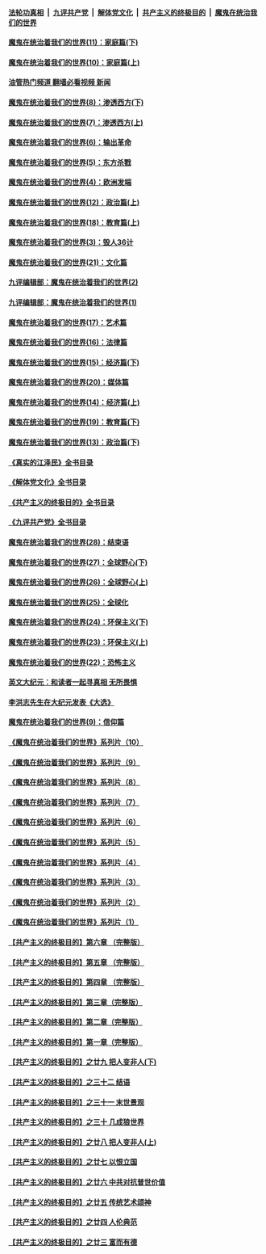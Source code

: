 ####  [法轮功真相](../../../../basic/blob/master/README.md?t=12090131) &nbsp;|&nbsp; [九评共产党](../../../../9ping.md/blob/master/README.md?t=12090131) &nbsp;|&nbsp; [解体党文化](../../../../jtdwh.md/blob/master/README.md?t=12090131)  &nbsp;|&nbsp; [共产主义的终极目的](../../../../gczydzjmd.md/blob/master/README.md?t=12090131) &nbsp;|&nbsp; [魔鬼在统治我们的世界](../../../../mgztzwmdsj.md/blob/master/README.md?t=12090131) 

#### [魔鬼在统治着我们的世界(11)：家庭篇(下)](../pages/nsc422/n10440961.md?t=12090131) 

#### [魔鬼在统治着我们的世界(10)：家庭篇(上)](../pages/nsc422/n10435448.md?t=12090131) 

#### [油管热门频道 翻墙必看视频 新闻](http://129.146.143.75:81/youtube.html?12090131)

#### [魔鬼在统治着我们的世界(8)：渗透西方(下)](../pages/nsc422/n10429603.md?t=12090131) 

#### [魔鬼在统治着我们的世界(7)：渗透西方(上)](../pages/nsc422/n10426013.md?t=12090131) 

#### [魔鬼在统治着我们的世界(6)：输出革命](../pages/nsc422/n10421536.md?t=12090131) 

#### [魔鬼在统治着我们的世界(5)：东方杀戮](../pages/nsc422/n10417707.md?t=12090131) 

#### [魔鬼在统治着我们的世界(4)：欧洲发端](../pages/nsc422/n10414890.md?t=12090131) 

#### [魔鬼在统治着我们的世界(12)：政治篇(上)](../pages/nsc422/n10444576.md?t=12090131) 

#### [魔鬼在统治着我们的世界(18)：教育篇(上)](../pages/nsc422/n10526970.md?t=12090131) 

#### [魔鬼在统治着我们的世界(3)：毁人36计](../pages/nsc422/n10411583.md?t=12090131) 

#### [魔鬼在统治着我们的世界(21)：文化篇](../pages/nsc422/n10597706.md?t=12090131) 

#### [九评编辑部：魔鬼在统治着我们的世界(2)](../pages/nsc422/n10410036.md?t=12090131) 

#### [九评编辑部：魔鬼在统治着我们的世界(1)](../pages/nsc422/n10406825.md?t=12090131) 

#### [魔鬼在统治着我们的世界(17)：艺术篇](../pages/nsc422/n10499093.md?t=12090131) 

#### [魔鬼在统治着我们的世界(16)：法律篇](../pages/nsc422/n10485969.md?t=12090131) 

#### [魔鬼在统治着我们的世界(15)：经济篇(下)](../pages/nsc422/n10469975.md?t=12090131) 

#### [魔鬼在统治着我们的世界(20)：媒体篇](../pages/nsc422/n10586579.md?t=12090131) 

#### [魔鬼在统治着我们的世界(14)：经济篇(上)](../pages/nsc422/n10457370.md?t=12090131) 

#### [魔鬼在统治着我们的世界(19)：教育篇(下)](../pages/nsc422/n10564808.md?t=12090131) 

#### [魔鬼在统治着我们的世界(13)：政治篇(下)](../pages/nsc422/n10448270.md?t=12090131) 

#### [《真实的江泽民》全书目录](../pages/nsc422/n13721399.md?t=12090131) 

#### [《解体党文化》全书目录](../pages/nsc422/n13721157.md?t=12090131) 

#### [《共产主义的终极目的》全书目录](../pages/nsc422/n13721048.md?t=12090131) 

#### [《九评共产党》全书目录](../pages/nsc422/n13708085.md?t=12090131) 

#### [魔鬼在统治着我们的世界(28)：结束语](../pages/nsc422/n10936246.md?t=12090131) 

#### [魔鬼在统治着我们的世界(27)：全球野心(下)](../pages/nsc422/n10928319.md?t=12090131) 

#### [魔鬼在统治着我们的世界(26)：全球野心(上)](../pages/nsc422/n10900318.md?t=12090131) 

#### [魔鬼在统治着我们的世界(25)：全球化](../pages/nsc422/n10788205.md?t=12090131) 

#### [魔鬼在统治着我们的世界(24)：环保主义(下)](../pages/nsc422/n10695307.md?t=12090131) 

#### [魔鬼在统治着我们的世界(23)：环保主义(上)](../pages/nsc422/n10688613.md?t=12090131) 

#### [魔鬼在统治着我们的世界(22)：恐怖主义](../pages/nsc422/n10614727.md?t=12090131) 

#### [英文大纪元：和读者一起寻真相 无所畏惧](../pages/nsc422/n12542027.md?t=12090131) 

#### [李洪志先生在大纪元发表《大选》](../pages/nsc422/n12534746.md?t=12090131) 

#### [魔鬼在统治着我们的世界(9)：信仰篇](../pages/nsc422/n10432159.md?t=12090131) 

#### [《魔鬼在统治着我们的世界》系列片（10）](../pages/nsc422/n12292670.md?t=12090131) 

#### [《魔鬼在统治着我们的世界》系列片（9）](../pages/nsc422/n12290859.md?t=12090131) 

#### [《魔鬼在统治着我们的世界》系列片（8）](../pages/nsc422/n12287445.md?t=12090131) 

#### [《魔鬼在统治着我们的世界》系列片（7）](../pages/nsc422/n12283425.md?t=12090131) 

#### [《魔鬼在统治着我们的世界》系列片（6）](../pages/nsc422/n12282314.md?t=12090131) 

#### [《魔鬼在统治着我们的世界》系列片（5）](../pages/nsc422/n12281419.md?t=12090131) 

#### [《魔鬼在统治着我们的世界》系列片（4）](../pages/nsc422/n12274024.md?t=12090131) 

#### [《魔鬼在统治着我们的世界》系列片（3）](../pages/nsc422/n12271322.md?t=12090131) 

#### [《魔鬼在统治着我们的世界》系列片（2）](../pages/nsc422/n12269049.md?t=12090131) 

#### [《魔鬼在统治着我们的世界》系列片（1）](../pages/nsc422/n12267575.md?t=12090131) 

#### [【共产主义的终极目的】第六章 （完整版）](../pages/nsc422/n11428913.md?t=12090131) 

#### [【共产主义的终极目的】第五章 （完整版）](../pages/nsc422/n11428912.md?t=12090131) 

#### [【共产主义的终极目的】第四章 （完整版）](../pages/nsc422/n11428907.md?t=12090131) 

#### [【共产主义的终极目的】第三章（完整版）](../pages/nsc422/n11428848.md?t=12090131) 

#### [【共产主义的终极目的】第二章（完整版）](../pages/nsc422/n11428831.md?t=12090131) 

#### [【共产主义的终极目的】第一章（完整版）](../pages/nsc422/n11417651.md?t=12090131) 

#### [【共产主义的终极目的】之廿九 把人变非人(下)](../pages/nsc422/n11344140.md?t=12090131) 

#### [【共产主义的终极目的】之三十二 结语](../pages/nsc422/n11360535.md?t=12090131) 

#### [【共产主义的终极目的】之三十一 末世景观](../pages/nsc422/n11351129.md?t=12090131) 

#### [【共产主义的终极目的】之三十 几成狼世界](../pages/nsc422/n11348280.md?t=12090131) 

#### [【共产主义的终极目的】之廿八 把人变非人(上)](../pages/nsc422/n11340492.md?t=12090131) 

#### [【共产主义的终极目的】之廿七 以恨立国](../pages/nsc422/n11336944.md?t=12090131) 

#### [【共产主义的终极目的】之廿六 中共对抗普世价值](../pages/nsc422/n11324785.md?t=12090131) 

#### [【共产主义的终极目的】之廿五 传统艺术颂神](../pages/nsc422/n11296396.md?t=12090131) 

#### [【共产主义的终极目的】之廿四 人伦典范](../pages/nsc422/n11296397.md?t=12090131) 

#### [【共产主义的终极目的】之廿三 富而有德](../pages/nsc422/n11283598.md?t=12090131) 

<img src='http://gfw-breaker.win/goodnews/indexes/nsc422.md' width='0px' height='0px'/>
